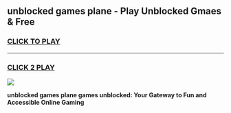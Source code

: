 
## unblocked games plane - Play Unblocked Gmaes & Free
<h3>
<a href="https://news.freeplayer.one?title=unblocked_games_plane&ref=23F">CLICK TO PLAY</a></h3>
<hr>

<h3>
<a href="https://news.freeplayer.one?title=unblocked_games_plane&ref=23F">CLICK 2 PLAY</a>
  
</h3>

<a href="https://news.freeplayer.one?title=unblocked_games_plane&ref=23F/"><img src="https://clearcache.store/games.png"></a>


**unblocked games plane games unblocked: Your Gateway to Fun and Accessible Online Gaming**

